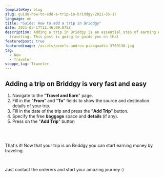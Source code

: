 ```yaml
---
templateKey: blog
slug: guide-how-to-add-a-trip-in-briddgy-2021-05-17
language: en
title: "Guide: How to add a trip in Briddgy"
date: 2021-05-17T12:46:09.875Z
description: Adding a trip in Briddgy is an essential step of earning while
  traveling. This post is going to guide you on that
featuredpost: true
featuredimage: /assets/pexels-andrea-piacquadio-3769138.jpg
tag:
  - New
  - Traveler
scoppe_tag: Traveler
---
```


## **Adding a trip on Briddgy is very fast and easy**

1. Navigate to the "**Travel and Earn**" page.
2. Fill in the "**From**" and "**To**" fields to show the source and destination details of your trip.
3. Fill in the date of the trip and press the "**Add Trip**" button.
4. Specify the free **baggage** space and **details** (if any).
5. Press on the "**Add Trip**" button

<br/><br/>

<div class='text-secondary'>

That's it! Now that your trip is on Briddgy you can start earning money by traveling.

<br/>

Just contact the orderers and start your amazing journey :)
